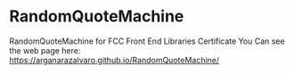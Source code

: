 # RandomQuoteMachine
RandomQuoteMachine for FCC Front End Libraries Certificate
You Can see the web page here: https://arganarazalvaro.github.io/RandomQuoteMachine/
